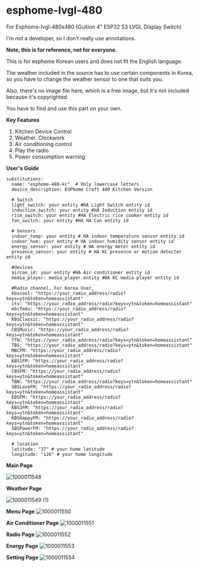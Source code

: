 # esphome-lvgl-480
For Esphome-lvgl-480x480 (Guition 4" ESP32 S3 LVGL Display Switch)

I'm not a developer, so I don't really use annotations.

**Note, this is for reference, not for everyone.**

This is for esphome Korean users and does not fit the English language.

The weather included in the source has to use certain components in Korea, so you have to change the weather sensor to one that suits you.

Also, there's no image file here, which is a free image, but it's not included because it's copyrighted. 

You have to find and use this part on your own.

**Key Features**

1. Kitchen Device Control
2. Weather. Clockwork
3. Air conditioning control
4. Play the radio
5. Power consumption warning

**User's Guide**

```
substitutions:
  name: "esphome-480-kc"  # Only lowercase letters
  device_description: ESPhome Craft 480 Kitchen Version
  
  # Switch
  light_switch: your entity #HA Light Switch entity id
  induction_switch: your entity #HA Induction entity id
  rice_switch: your entity #HA Electric rice cooker entity id  
  fan_switch: your entity #HA HA Can entity id  
  
  # Sensors
  indoor_temp: your entity # HA indoor temperature sensor entity id
  indoor_hum: your entity # HA indoor humidity sensor entity id  
  energy_sensor: your entity # HA energy meter entity id  
  presence_sensor: your entity # HA KC presence or motion detecter entity id  

  #devices
  aircon_id: your entity #HA Air conditioner entity id
  media_player: media_player.entity #HA KC media player entity id
  
  #Radio channel, For Korea User,
  kbscool: "https://your_radio_address/radio?keys=ytn&token=homeassistant"
  itv: "https://your_radio_address/radio?keys=ytn&token=homeassistant"
  mbcfm4u: "https://your_radio_address/radio?keys=ytn&token=homeassistant"
  KBSClassic: "https://your_radio_address/radio?keys=ytn&token=homeassistant"
  CBSMusic: "https://your_radio_address/radio?keys=ytn&token=homeassistant"
  YTN: "https://your_radio_address/radio?keys=ytn&token=homeassistant"
  TBS: "https://your_radio_address/radio?keys=ytn&token=homeassistant"
  MBCFM: "https://your_radio_address/radio?keys=ytn&token=homeassistant"
  KBS1FM: "https://your_radio_address/radio?keys=ytn&token=homeassistant"
  CBSFM: "https://your_radio_address/radio?keys=ytn&token=homeassistant"
  TBN: "https://your_radio_address/radio?keys=ytn&token=homeassistant"
  SBSLoveFM: "https://your_radio_address/radio?keys=ytn&token=homeassistant"
  EBSFM: "https://your_radio_address/radio?keys=ytn&token=homeassistant"
  KBS3FM: "https://your_radio_address/radio?keys=ytn&token=homeassistant"
  KBSHappyFM: "https://your_radio_address/radio?keys=ytn&token=homeassistant"
  SBSPowerFM: "https://your_radio_address/radio?keys=ytn&token=homeassistant"

  # location
  latitude: "37" # your home latitude
  longitude: "126" # your home longitude  

```


 **Main Page**

![1000011548](https://github.com/user-attachments/assets/570fdb4c-a2e6-4d31-9287-bf9d1ef7c84f)

**Weather Page**

![1000011549 (1)](https://github.com/user-attachments/assets/0d29ec11-76e8-42fd-8909-c2c223f9237a)

**Menu Page**
![1000011550](https://github.com/user-attachments/assets/7c8ca264-15bd-4650-bcf9-f0ee383bbf14)

**Air Conditioner Page**
![1000011551](https://github.com/user-attachments/assets/918551b4-c10f-4428-bd87-f46f6940fc71)

**Radio Page**
![1000011552](https://github.com/user-attachments/assets/aa383f2f-268b-448e-b6a5-db4db3bc6706)

**Energy Page**
![1000011553](https://github.com/user-attachments/assets/506632d9-94cf-4228-bef2-9aad1051fa07)

**Setting Page**
![1000011554](https://github.com/user-attachments/assets/dd26e9dd-4942-4262-81b3-9e0c910f7a60)
